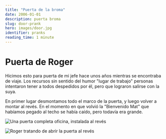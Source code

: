 ```yaml
---
title: "Puerta de la broma"
date: 2006-01-01
description: puerta broma
slug: door-prank
hero: images/door.jpg
identifier: pranks
reading_time: 1 minute
---
```


# Puerta de Roger

Hicimos esto para puerta de mi jefe hace unos años mientras se encontraba de viaje. Los recursos sin sentido del humor "lugar de trabajo" personas intentaron tener a todos despedidos por él, pero que lograron salirse con la suya.

En primer lugar desmontamos todo el marco de la puerta, y luego volver a montar al revés. En el momento en que volvió la "Bienvenido Mat" que habíamos pegado al techo se había caído, pero todavía era grande.

![Una puerta completa oficina, instalada al revés](/posts/pranks/images/Door-1.jpg)

![Roger tratando de abrir la puerta al revés](/posts/pranks/images/Door-2.jpg)

